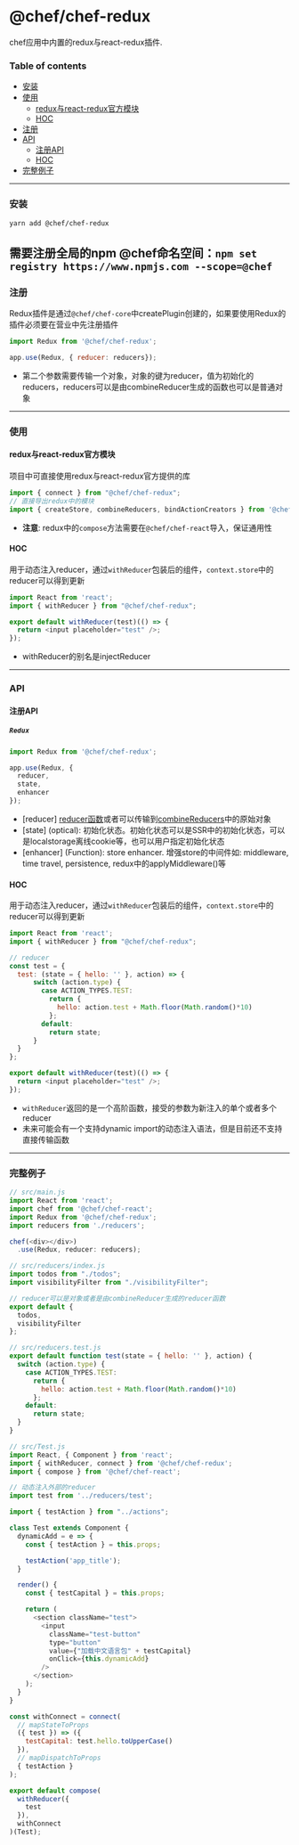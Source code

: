 # @chef/chef-redux
chef应用中内置的redux与react-redux插件.

### Table of contents

* [安装](#安装)
* [使用](#使用)
  * [redux与react-redux官方模块](#redux与react-redux官方模块)
  * [HOC](#hoc)
* [注册](#注册)
* [API](#api)
  * [注册API](#注册API)
  * [HOC](#hoc-api)
* [完整例子](#完整例子)

---

### 安装

```sh
yarn add @chef/chef-redux
```
需要注册全局的npm @chef命名空间：`npm set registry https://www.npmjs.com --scope=@chef`
---

### 注册

Redux插件是通过`@chef/chef-core`中createPlugin创建的，如果要使用Redux的插件必须要在营业中先注册插件

```js
import Redux from '@chef/chef-redux';

app.use(Redux, { reducer: reducers});
```

* 第二个参数需要传输一个对象，对象的键为reducer，值为初始化的reducers，reducers可以是由combineReducer生成的函数也可以是普通对象

---

### 使用

#### redux与react-redux官方模块

项目中可直接使用redux与react-redux官方提供的库

```js
import { connect } from "@chef/chef-redux";
// 直接导出redux中的模块
import { createStore, combineReducers, bindActionCreators } from '@chef/chef-redux';
```

* **注意**: redux中的`compose`方法需要在`@chef/chef-react`导入，保证通用性


#### HOC

用于动态注入reducer，通过`withReducer`包装后的组件，`context.store`中的reducer可以得到更新

```js
import React from 'react';
import { withReducer } from "@chef/chef-redux";

export default withReducer(test)(() => {
  return <input placeholder="test" />;
});
```
* withReducer的别名是injectReducer

---

### API

#### 注册API

##### `Redux`

```js
import Redux from '@chef/chef-redux';

app.use(Redux, {
  reducer,
  state,
  enhancer
});
```

* [reducer] [reducer函数](https://redux.js.org/glossary#reducer)或者可以传输到[combineReducers](https://redux.js.org/api/combinereducers)中的原始对象
* [state] (optical): 初始化状态。初始化状态可以是SSR中的初始化状态，可以是localstorage离线cookie等，也可以用户指定初始化状态
* [enhancer] (Function): store enhancer. 增强store的中间件如: middleware, time travel, persistence, redux中的applyMiddleware()等

#### HOC

用于动态注入reducer，通过`withReducer`包装后的组件，`context.store`中的reducer可以得到更新

```js
import React from 'react';
import { withReducer } from "@chef/chef-redux";

// reducer
const test = {
  test: (state = { hello: '' }, action) => {
      switch (action.type) {
        case ACTION_TYPES.TEST:
          return {
            hello: action.test + Math.floor(Math.random()*10)
          };
        default:
          return state;
      }
  }
};

export default withReducer(test)(() => {
  return <input placeholder="test" />;
});
```

* `withReducer`返回的是一个高阶函数，接受的参数为新注入的单个或者多个reducer
* 未来可能会有一个支持dynamic import的动态注入语法，但是目前还不支持直接传输函数

---

### 完整例子

```js
// src/main.js
import React from 'react';
import chef from '@chef/chef-react';
import Redux from '@chef/chef-redux';
import reducers from './reducers';

chef(<div></div>)
  .use(Redux, reducer: reducers);

// src/reducers/index.js
import todos from "./todos";
import visibilityFilter from "./visibilityFilter";

// reducer可以是对象或者是由combineReducer生成的reducer函数
export default {
  todos,
  visibilityFilter
};

// src/reducers.test.js
export default function test(state = { hello: '' }, action) {
  switch (action.type) {
    case ACTION_TYPES.TEST:
      return {
        hello: action.test + Math.floor(Math.random()*10)
      };
    default:
      return state;
  }
}

// src/Test.js
import React, { Component } from 'react';
import { withReducer, connect } from '@chef/chef-redux';
import { compose } from '@chef/chef-react';

// 动态注入外部的reducer
import test from '../reducers/test';

import { testAction } from "../actions";

class Test extends Component {
  dynamicAdd = e => {
    const { testAction } = this.props;

    testAction('app_title');
  }

  render() {
    const { testCapital } = this.props;

    return (
      <section className="test">
        <input
          className="test-button"
          type="button"
          value={"加载中文语言包" + testCapital}
          onClick={this.dynamicAdd}
        />
      </section>
    );
  }
}

const withConnect = connect(
  // mapStateToProps
  ({ test }) => ({
    testCapital: test.hello.toUpperCase()
  }),
  // mapDispatchToProps
  { testAction }
);

export default compose(
  withReducer({
    test
  }),
  withConnect
)(Test);

```
